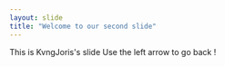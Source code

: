```yaml
---
layout: slide
title: "Welcome to our second slide"
---
```

This is KvngJoris's slide
Use the left arrow to go back !
